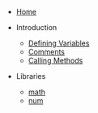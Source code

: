 <!-- _sidebar.md -->

- [Home](README.md)
  
- Introduction
  - [Defining Variables](intro/definingvariables.md)
  - [Comments](intro/commenting.md)
  - [Calling Methods](intro/callingmethods.md)
  
- Libraries
  - [math](libraries/math.md)
  - [num](libraries/num.md)